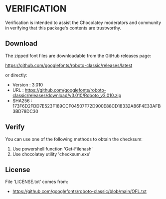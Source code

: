 # VERIFICATION
Verification is intended to assist the Chocolatey moderators and community in verifying that this package's contents are trustworthy.

## Download
The zipped font files are downloadable from the GitHub releases page:

https://github.com/googlefonts/roboto-classic/releases/latest

or directly:

- Version : 3.010
- URL     : https://github.com/googlefonts/roboto-classic/releases/download/v3.010/Roboto_v3.010.zip
- SHA256  : 173F6D2FDD7E523F189CCF04507F72D900E88CD18332A86F4E33AFB3BD78DC30

## Verify
You can use one of the following methods to obtain the checksum:
1. Use powershell function 'Get-Filehash'
2. Use chocolatey utility 'checksum.exe'


## License
File 'LICENSE.txt' comes from:

- https://github.com/googlefonts/roboto-classic/blob/main/OFL.txt
